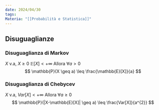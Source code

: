 ```yaml
---
date: 2024/04/30
tags: 
Materia: "[[Probabilità e Statistica]]"
---
```

## Disuguaglianze
### Disuguaglianza di Markov
$X$ v.a, $X \geq 0$ $\mathbb{E}[X] < + \infty$
Allora $\forall a > 0$
$$
\mathbb{P}(X \geq a) \leq \frac{\mathbb{E}[X]}{a}
$$
### Disuguaglianza di Chebycev
$X$ v.a,  $Var[X] < + \infty$
Allora $\forall a \geq 0$
$$
\mathbb{P}(|X-\mathbb{E}[X]| \geq a) \leq \frac{Var[X]}{a^{2}}
$$